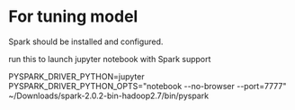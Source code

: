 For tuning model
====
Spark should be installed and configured.

run this to launch jupyter notebook with Spark support

PYSPARK_DRIVER_PYTHON=jupyter PYSPARK_DRIVER_PYTHON_OPTS="notebook --no-browser --port=7777" ~/Downloads/spark-2.0.2-bin-hadoop2.7/bin/pyspark


